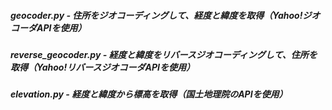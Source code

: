 ##### geocoder.py - 住所をジオコーディングして、経度と緯度を取得（Yahoo!ジオコーダAPIを使用）
##### reverse_geocoder.py - 経度と緯度をリバースジオコーディングして、住所を取得（Yahoo!リバースジオコーダAPIを使用）
##### elevation.py - 経度と緯度から標高を取得（国土地理院のAPIを使用）
